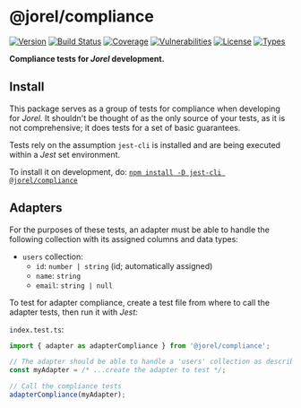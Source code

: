 # @jorel/compliance

[![Version](https://img.shields.io/npm/v/@jorel/compliance.svg)](https://www.npmjs.com/package/@jorel/compliance)
[![Build Status](https://img.shields.io/travis/rafamel/jorel.svg)](https://travis-ci.org/rafamel/jorel)
[![Coverage](https://img.shields.io/coveralls/rafamel/jorel.svg)](https://coveralls.io/github/rafamel/jorel)
[![Vulnerabilities](https://img.shields.io/snyk/vulnerabilities/npm/@jorel/compliance.svg)](https://snyk.io/test/npm/@jorel/compliance)
[![License](https://img.shields.io/github/license/rafamel/jorel.svg)](https://github.com/rafamel/jorel/blob/master/LICENSE)
[![Types](https://img.shields.io/npm/types/@jorel/compliance.svg)](https://www.npmjs.com/package/@jorel/compliance)

<!-- markdownlint-disable MD036 -->
**Compliance tests for *Jorel* development.**
<!-- markdownlint-enable MD036 -->

## Install

This package serves as a group of tests for compliance when developing for *Jorel.* It shouldn't be thought of as the only source of your tests, as it is not comprehensive; it does tests for a set of basic guarantees.

Tests rely on the assumption `jest-cli` is installed and are being executed within a *Jest* set environment.

To install it on development, do: [`npm install -D jest-cli @jorel/compliance`](https://www.npmjs.com/package/@jorel/compliance)

## Adapters

For the purposes of these tests, an adapter must be able to handle the following collection with its assigned columns and data types:

* `users` collection:
  * `id`: `number | string` (id; automatically assigned)
  * `name`: `string`
  * `email`: `string | null`

To test for adapter compliance, create a test file from where to call the adapter tests, then run it with *Jest:*

`index.test.ts`:

```javascript
import { adapter as adapterCompliance } from '@jorel/compliance';

// The adapter should be able to handle a 'users' collection as described.
const myAdapter = /* ...create the adapter to test */;

// Call the compliance tests
adapterCompliance(myAdapter);
```
